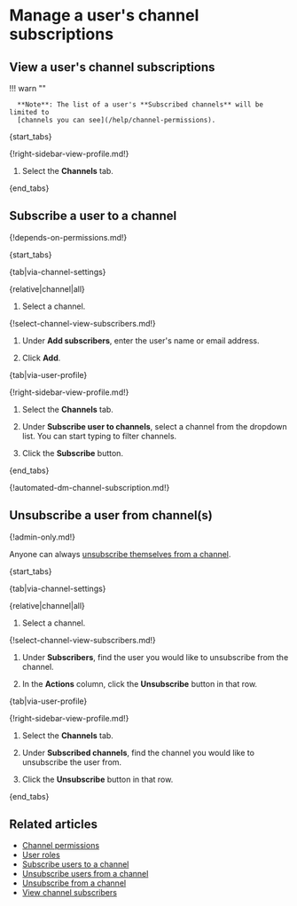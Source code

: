 # Manage a user's channel subscriptions

## View a user's channel subscriptions

!!! warn ""

      **Note**: The list of a user's **Subscribed channels** will be limited to
      [channels you can see](/help/channel-permissions).

{start_tabs}

{!right-sidebar-view-profile.md!}

1. Select the **Channels** tab.

{end_tabs}

## Subscribe a user to a channel

{!depends-on-permissions.md!}

{start_tabs}

{tab|via-channel-settings}

{relative|channel|all}

1. Select a channel.

{!select-channel-view-subscribers.md!}

1. Under **Add subscribers**, enter the user's name or email address.

1. Click **Add**.

{tab|via-user-profile}

{!right-sidebar-view-profile.md!}

1. Select the **Channels** tab.

1. Under **Subscribe user to channels**, select a channel from the
   dropdown list. You can start typing to filter channels.

1. Click the **Subscribe** button.

{end_tabs}

{!automated-dm-channel-subscription.md!}

## Unsubscribe a user from channel(s)

{!admin-only.md!}

Anyone can always [unsubscribe themselves from a
channel](/help/unsubscribe-from-a-channel).

{start_tabs}

{tab|via-channel-settings}

{relative|channel|all}

1. Select a channel.

{!select-channel-view-subscribers.md!}

1. Under **Subscribers**, find the user you would like
   to unsubscribe from the channel.

1. In the **Actions** column, click the **Unsubscribe** button in that row.

{tab|via-user-profile}

{!right-sidebar-view-profile.md!}

1. Select the **Channels** tab.

1. Under **Subscribed channels**, find the channel you would like
   to unsubscribe the user from.

1. Click the **Unsubscribe** button in that row.

{end_tabs}

## Related articles

* [Channel permissions](/help/channel-permissions)
* [User roles](/help/user-roles)
* [Subscribe users to a channel](/help/subscribe-users-to-a-channel)
* [Unsubscribe users from a channel](/help/unsubscribe-users-from-a-channel)
* [Unsubscribe from a channel](/help/unsubscribe-from-a-channel)
* [View channel subscribers](/help/view-channel-subscribers)
